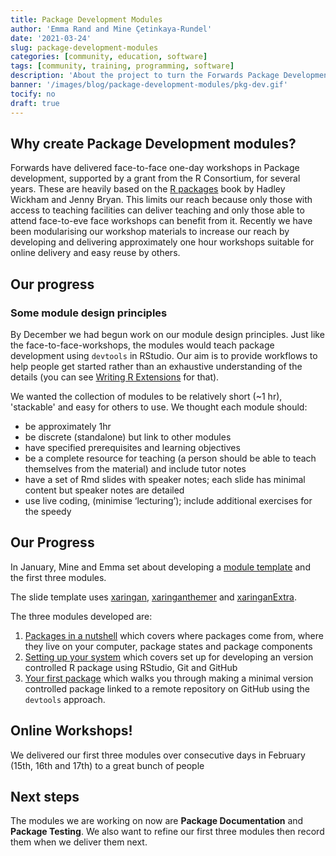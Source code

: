 ```yaml
---
title: Package Development Modules
author: 'Emma Rand and Mine Çetinkaya-Rundel'
date: '2021-03-24'
slug: package-development-modules
categories: [community, education, software]
tags: [community, training, programming, software]
description: 'About the project to turn the Forwards Package Development workshop into a set of more flexible and accessible modules'
banner: '/images/blog/package-development-modules/pkg-dev.gif'
tocify: no
draft: true
---
```


## Why create Package Development modules?

Forwards have delivered face-to-face one-day workshops in Package development, supported by a grant from the R Consortium, for several years. These are heavily based on the [R packages](https://r-pkgs.org/) book by Hadley Wickham and Jenny Bryan. This limits our reach because only those with access to teaching facilities can deliver teaching and only those able to attend face-to-eve face workshops can benefit from it.
Recently we have been modularising our workshop materials to increase our reach by developing and delivering approximately one hour workshops suitable for online delivery and easy reuse by others.

## Our progress

### Some module design principles

By December we had begun work on our module design principles. Just like the face-to-face-workshops, the modules would teach package development using `devtools` in RStudio. Our aim is to provide workflows to help people get started rather than an exhaustive understanding of the details (you can see [Writing R Extensions](https://cran.r-project.org/doc/manuals/r-release/R-exts.html) for that).

We wanted the collection of modules to be relatively short (~1 hr), 'stackable' and easy for others to use. We thought each module should:

-  be approximately 1hr
-  be discrete (standalone) but link to other modules  
-  have specified prerequisites and learning objectives  
-  be a complete resource for teaching (a person should be able to teach themselves from the material) and include tutor notes 
-  have a set of Rmd slides with speaker notes; each slide has minimal content but speaker notes are detailed  
-  use live coding, (minimise ‘lecturing’); include additional exercises for the speedy  

## Our Progress

In January, Mine and Emma set about developing a [module template](https://github.com/forwards/workshops/blob/master/package-dev-modules/slides/module-template.Rmd) and the first three modules.

The slide template uses [xaringan](https://github.com/yihui/xaringan), [xaringanthemer](https://github.com/gadenbuie/xaringanthemer) and [xaringanExtra](https://github.com/gadenbuie/xaringanExtra).

The three modules developed are:

1.  [Packages in a nutshell](https://forwards.github.io/workshops/package-dev-modules/slides/01-packages-in-a-nutshell/packages-in-a-nutshell.html#1) which covers where packages come from, where they live on your computer, package states and package components
2.  [Setting up your system](https://forwards.github.io/workshops/package-dev-modules/slides/02-setting-up-system/setting-up-system.html#1) which covers set up for developing an version controlled R package using RStudio, Git and GitHub
3.  [Your first package](https://forwards.github.io/workshops/package-dev-modules/slides/03-your-first-package/your-first-package.html#1) which walks you through making a minimal version controlled package linked to a remote repository on GitHub using the `devtools` approach.

## Online Workshops!
We delivered our first three modules over consecutive days in February (15th, 16th and 17th) to a great bunch of people


## Next steps
The modules we are working on now are **Package Documentation** and **Package Testing**. We also want to refine our first three modules then record them when we deliver them next. 

